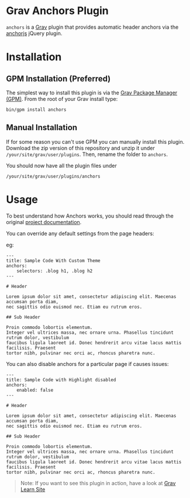 # Grav Anchors Plugin


`anchors` is a [Grav](http://github.com/getgrav/grav) plugin that provides automatic header anchors via the [anchorjs](https://github.com/bryanbraun/anchorjs) jQuery plugin.

# Installation

## GPM Installation (Preferred)

The simplest way to install this plugin is via the [Grav Package Manager (GPM)](http://learn.getgrav.org/advanced/grav-gpm).  From the root of your Grav install type:

    bin/gpm install anchors

## Manual Installation 

If for some reason you can't use GPM you can manually install this plugin. Download the zip version of this repository and unzip it under `/your/site/grav/user/plugins`. Then, rename the folder to `anchors`.

You should now have all the plugin files under

	/your/site/grav/user/plugins/anchors

# Usage

To best understand how Anchors works, you should read through the original [project documentation](https://github.com/bryanbraun/anchorjs).

You can override any default settings from the page headers:

eg:

    ---
    title: Sample Code With Custom Theme
    anchors:
        selectors: .blog h1, .blog h2
    ---

    # Header

    Lorem ipsum dolor sit amet, consectetur adipiscing elit. Maecenas accumsan porta diam, 
    nec sagittis odio euismod nec. Etiam eu rutrum eros. 

    ## Sub Header

    Proin commodo lobortis elementum. 
    Integer vel ultrices massa, nec ornare urna. Phasellus tincidunt rutrum dolor, vestibulum 
    faucibus ligula laoreet id. Donec hendrerit arcu vitae lacus mattis facilisis. Praesent 
    tortor nibh, pulvinar nec orci ac, rhoncus pharetra nunc.


You can also disable anchors for a particular page if causes issues:

    ---
    title: Sample Code with Highlight disabled
    anchors:
        enabled: false
    ---

    # Header

    Lorem ipsum dolor sit amet, consectetur adipiscing elit. Maecenas accumsan porta diam, 
    nec sagittis odio euismod nec. Etiam eu rutrum eros. 

    ## Sub Header

    Proin commodo lobortis elementum. 
    Integer vel ultrices massa, nec ornare urna. Phasellus tincidunt rutrum dolor, vestibulum 
    faucibus ligula laoreet id. Donec hendrerit arcu vitae lacus mattis facilisis. Praesent 
    tortor nibh, pulvinar nec orci ac, rhoncus pharetra nunc.


> Note: If you want to see this plugin in action, have a look at [Grav Learn Site](http://learn.getgrav.org)
